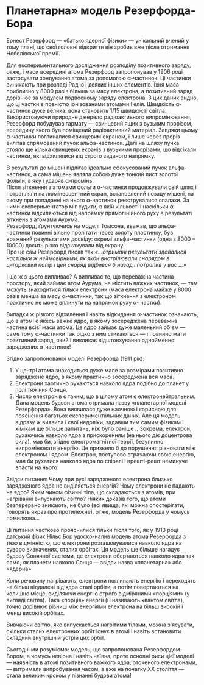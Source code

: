 # Планетарна» модель Резерфорда-Бора

Ернест Резерфорд ― «батько ядерної фізики» ― унікальний вчений у тому плані, що свої головні відкриття він зробив вже після отримання Нобелівської премії.            
<!---Резерфорд--->
Для експериментального дослідження розподілу позитивного заряду, отже, і маси всередині атома Резерфорд запропонував у 1906 році застосувати зондування атома за допомогою α-частинок. Ці частинки виникають при розпаді Радію і деяких інших елементів. Їхня маса приблизно у 8000 разів більша за масу електрона, а позитивний заряд дорівнює за модулем подвоєному заряду електрона. З цих даних видно, що ці частки є повністю іонізованими атомами Гелія. Швидкість α-частинок дуже велика: вона становить 1/15 швидкості світла.       
Використовуючи природне джерело радіоактивного випромінювання, Резерфорд побудував гармату ― свинцевий ящик з вузьким прорізом, всередину якого був поміщений радіоактивний матеріал. Завдяки цьому α-частинки поглиналися свинцевим екраном, і лише через проріз вилітав спрямований пучок альфа-частинок. Далі на шляху пучка стояло ще кілька свинцевих екранів з вузькими прорізами, що відсікали частинки, які відхилялися від строго заданого напрямку.         
<!---Модель досліду--->
В результаті до мішені підлітав ідеально сфокусований пучок альфа-частинок, а сама мішень являла собою дуже тонкий лист золотої фольги, в яку і ударяв α-промінь.       
Після зіткнення з атомами фольги α-частинки продовжували свій шлях і потрапляли на люмінесцентний екран, встановлений позаду мішені, на якому при попаданні на нього α-частинок реєструвалися спалахи. За ними експериментатор міг судити, в якій кількості і наскільки 
α-частинки відхиляються від напрямку прямолінійного руху в результаті зіткнень з атомами Аурума.           
Резерфорд, ґрунтуючись на моделі Томсона, вважав, що альфа-частинки повинні вільно пролітати через золоту пластинку, був вражений результатами досвіду: окремі альфа-частинки (одна з 8000 – 10000) досить різко відскакували від екрану.       
Про це сам Резерфорд писав так:*«...отримані результати здавалися настільки ж неймовірними, як якби вистрілювали снарядом в цигарковий папір і цей снаряд відбився б назад і потрапив у вас ...»*      
<!--animashka doslidu--->
І що ж з цього випливає? А випливає те, що переважна частина простору, який займає атом Аурума, не містить важких частинок, ― там можуть знаходитися тільки електрони (маса електрона майже у 8000 разів менша за масу α-частинки, так що зіткнення з електроном практично не може вплинути на напрямок руху α- частки).
<!--Картиночка--->

Випадки ж різкого відхилення і навіть відкидання α-частинок означають, що в атомі є якесь важке ядро, в якому зосереджена переважна частина всієї маси атома. Це ядро займає дуже маленький об'єм ― саме тому α-частинки так рідко з ним стикаються ― і повинно мати позитивний заряд, який і викликає відштовхування однойменно заряджених α-частинок!

Згідно запропонованої моделі Резерфорда (1911 рік):

1. У центрі атома знаходиться дуже мале за розмірами позитивно заряджене ядро, в якому практично зосереджена вся маса.
2. Електрони хаотично рухаються навколо ядра подібно до планет у полі тяжіння Сонця.
3. Число електронів є таким, що в цілому атом є електронейтральним.
Дана модель будови атома отримала назву «планетарної моделі Резерфорда». Вона виявилася дуже наочною і корисною для пояснення багатьох експериментальних даних. Але ця модель відразу ж виявила і свої недоліки, задавши тим самим фізикам і хімікам ще більше запитань, ніж було раніше ..
Зокрема, електрон, рухаючись навколо ядра з прискоренням (на нього діє доцентрова сила), мав би, згідно електромагнітної теорії, безупинно випромінювати енергію. Це призвело б до порушення рівноваги між електроном і ядром. Електрон, поступово втрачаючи свою енергію, мав би рухатися навколо ядра по спіралі і врешті-решт неминуче впасти на нього. 

Звідси питання:
Чому при русі зарядженого електрона близько зарядженого ядра не виділяється енергія?
Чому електрони не падають на ядро?
Яким чином фізичні тіла, що складаються з атомів, при нагріванні випускають світло?
Ніяких доказів того, що атоми безперервно зникають, не було (всі явища, які можна спостерігати, говорять якраз про протилежне), отже, модель Резерфорда у чомусь помилкова…
<!---Бор--->

Ці питання частково прояснилися тільки після того, як у 1913 році датський фізик Нільс Бор удоско-налив модель атома Резерфорда з тією відмінністю, що електрони розташовувалися навколо ядра на суворо визначених, сталих орбітах. Ця модель ще більше нагадує будову Сонячної системи, де електрони обертаються навколо ядра так само, як планети навколо Сонця ― звідси назва «планетарна» або «ядерна»
<!---Галактика--->

Коли речовину нагрівають, електрони поглинають енергію і переходять на більш віддалені від ядра сталі орбіти, а потім повертаються на колишнє місце, виділяючи енергію строго відміряними «порціями» (у вигляді світла). Така «порція» енергії (її називають квантом світла), точно дорівнює різниці між енергіями електрона на більш високій і менш високій орбітах.
<!---Картиночка с ашню--->

Вивчаючи світло, яке випускається нагрітими тілами, можна з'ясувати, скільки сталих електронних орбіт існує в атомі і навіть встановити складний внутрішній устрій цих орбіт.
<!---Фрагмент відеофільма «Атом, який збудував…»(вставка відп..фрагмента (≈16.16-19.21 хв
.)--->

Сьогодні ми розуміємо: модель, що запропонована Резерфордом-Бором, в чомусь невірна і навіть наївна, проте основні риси цієї моделі ― наявність в атомі позитивного важкого ядра, оточеного електронами, ― витримали випробування часом, а вже на початку ХХ століття ― стала великим кроком у пізнанні будови атома!

